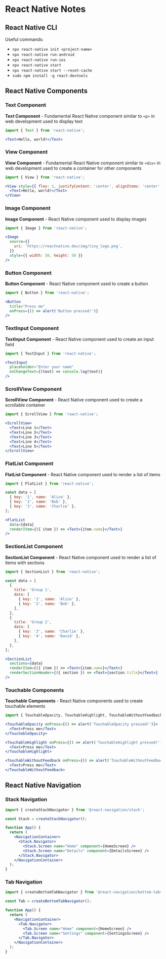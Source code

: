 # React Native Notes

## React Native CLI

Useful commands:
- `npx react-native init <project-name>`
- `npx react-native run-android`
- `npx react-native run-ios`
- `npx react-native start`
- `npx react-native start --reset-cache`
- `sudo npm install -g react-devtools`

## React Native Components

### Text Component

**Text Component** - Fundamental React Native component similar to `<p>` in web development used to display text

```jsx
import { Text } from 'react-native';

<Text>Hello, world!</Text>
```

### View Component

**View Component** - Fundamental React Native component similar to `<div>` in web development used to create a container for other components

```jsx
import { View } from 'react-native';

<View style={{ flex: 1, justifyContent: 'center', alignItems: 'center' }}>
  <Text>Hello, world!</Text>
</View>
```

### Image Component

**Image Component** - React Native component used to display images

```jsx
import { Image } from 'react-native';

<Image
  source={{
	uri: 'https://reactnative.dev/img/tiny_logo.png',
  }}
  style={{ width: 50, height: 50 }}
/>
```

### Button Component

**Button Component** - React Native component used to create a button

```jsx
import { Button } from 'react-native';

<Button
  title="Press me"
  onPress={() => alert('Button pressed!')}
/>
```

### TextInput Component

**TextInput Component** - React Native component used to create an input field

```jsx
import { TextInput } from 'react-native';

<TextInput
  placeholder="Enter your name"
  onChangeText={(text) => console.log(text)}
/>
```

### ScrollView Component

**ScrollView Component** - React Native component used to create a scrollable container

```jsx
import { ScrollView } from 'react-native';

<ScrollView>
  <Text>Line 1</Text>
  <Text>Line 2</Text>
  <Text>Line 3</Text>
  <Text>Line 4</Text>
  <Text>Line 5</Text>
</ScrollView>
```

### FlatList Component

**FlatList Component** - React Native component used to render a list of items

```jsx
import { FlatList } from 'react-native';

const data = [
  { key: '1', name: 'Alice' },
  { key: '2', name: 'Bob' },
  { key: '3', name: 'Charlie' },
];

<FlatList
  data={data}
  renderItem={({ item }) => <Text>{item.name}</Text>}
/>
```

### SectionList Component

**SectionList Component** - React Native component used to render a list of items with sections

```jsx
import { SectionList } from 'react-native';

const data = [
  {
	title: 'Group 1',
	data: [
	  { key: '1', name: 'Alice' },
	  { key: '2', name: 'Bob' },
	],
  },
  {
	title: 'Group 2',
	data: [
	  { key: '3', name: 'Charlie' },
	  { key: '4', name: 'David' },
	],
  },
];

<SectionList
  sections={data}
  renderItem={({ item }) => <Text>{item.name}</Text>}
  renderSectionHeader={({ section }) => <Text>{section.title}</Text>}
/>
```

### Touchable Components

**Touchable Components** - React Native components used to create touchable elements

```jsx
import { TouchableOpacity, TouchableHighlight, TouchableWithoutFeedback } from 'react-native';

<TouchableOpacity onPress={() => alert('TouchableOpacity pressed!')}>
  <Text>Press me</Text>
</TouchableOpacity>

<TouchableHighlight onPress={() => alert('TouchableHighlight pressed!')}>
  <Text>Press me</Text>
</TouchableHighlight>

<TouchableWithoutFeedback onPress={() => alert('TouchableWithoutFeedback pressed!')}>
  <Text>Press me</Text>
</TouchableWithoutFeedback>
```

## React Native Navigation

### Stack Navigation

```jsx
import { createStackNavigator } from '@react-navigation/stack';

const Stack = createStackNavigator();

function App() {
  return (
	<NavigationContainer>
	  <Stack.Navigator>
		<Stack.Screen name="Home" component={HomeScreen} />
		<Stack.Screen name="Details" component={DetailsScreen} />
	  </Stack.Navigator>
	</NavigationContainer>
  );
}
```

### Tab Navigation

```jsx
import { createBottomTabNavigator } from '@react-navigation/bottom-tabs';

const Tab = createBottomTabNavigator();

function App() {
  return (
	<NavigationContainer>
	  <Tab.Navigator>
		<Tab.Screen name="Home" component={HomeScreen} />
		<Tab.Screen name="Settings" component={SettingsScreen} />
	  </Tab.Navigator>
	</NavigationContainer>
  );
}
```

